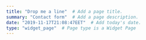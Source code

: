 ```yaml
---
title: "Drop me a line"  # Add a page title.
summary: "Contact form"  # Add a page description.
date: "2019-11-17T21:08:47EET"  # Add today's date.
type: "widget_page"  # Page type is a Widget Page
---
```

